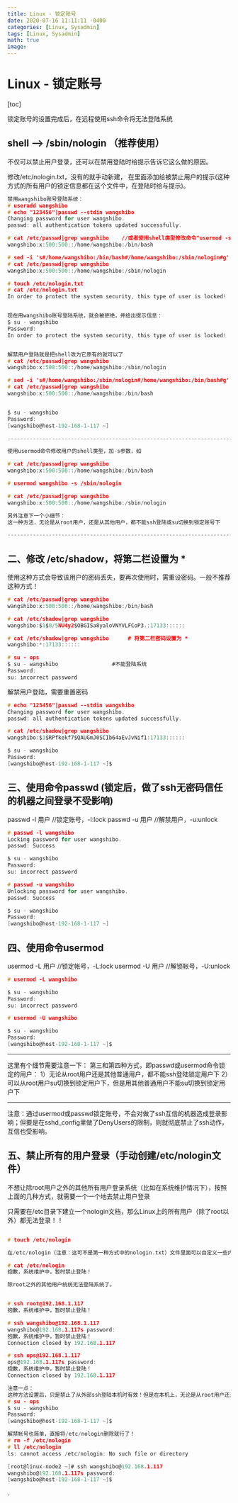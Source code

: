 ```yaml
---
title: Linux - 锁定账号
date: 2020-07-16 11:11:11 -0400
categories: [Linux, Sysadmin]
tags: [Linux, Sysadmin]
math: true
image: 
---
```


# Linux - 锁定账号

[toc]

锁定账号的设置完成后，在远程使用ssh命令将无法登陆系统

## shell --> /sbin/nologin  （推荐使用）

不仅可以禁止用户登录，还可以在禁用登陆时给提示告诉它这么做的原因。

修改/etc/nologin.txt，没有的就手动新建，
在里面添加给被禁止用户的提示(这种方式的所有用户的锁定信息都在这个文件中，在登陆时给与提示)。

```c
禁用wangshibo账号登陆系统：
# useradd wangshibo
# echo "123456"|passwd --stdin wangshibo
Changing password for user wangshibo.
passwd: all authentication tokens updated successfully.

# cat /etc/passwd|grep wangshibo    //或者使用shell类型修改命令"usermod -s /sbin/nologin wangshibo"
wangshibo:x:500:500::/home/wangshibo:/bin/bash

# sed -i 's#/home/wangshibo:/bin/bash#/home/wangshibo:/sbin/nologin#g' /etc/passwd
# cat /etc/passwd|grep wangshibo
wangshibo:x:500:500::/home/wangshibo:/sbin/nologin

# touch /etc/nologin.txt
# cat /etc/nologin.txt
In order to protect the system security, this type of user is locked!


现在用wangshibo账号登陆系统，就会被拒绝，并给出提示信息：
$ su - wangshibo
Password:
In order to protect the system security, this type of user is locked!


解禁用户登陆就是把shell改为它原有的就可以了
# cat /etc/passwd|grep wangshibo
wangshibo:x:500:500::/home/wangshibo:/sbin/nologin

# sed -i 's#/home/wangshibo:/sbin/nologin#/home/wangshibo:/bin/bash#g' /etc/passwd
# cat /etc/passwd|grep wangshibo
wangshibo:x:500:500::/home/wangshibo:/bin/bash


$ su - wangshibo
Password:
[wangshibo@host-192-168-1-117 ~]

---------------------------------------------------------------------------------------

使用usermod命令修改用户的shell类型，加-s参数，如

# cat /etc/passwd|grep wangshibo
wangshibo:x:500:500::/home/wangshibo:/bin/bash

# usermod wangshibo -s /sbin/nologin

# cat /etc/passwd|grep wangshibo
wangshibo:x:500:500::/home/wangshibo:/sbin/nologin

另外注意下一个小细节：
这一种方法，无论是从root用户，还是从其他用户，都不能ssh登陆或su切换到锁定账号下

---------------------------------------------------------------------------------------
```


## 二、修改 /etc/shadow，将第二栏设置为 *

使用这种方式会导致该用户的密码丢失，要再次使用时，需重设密码。一般不推荐这种方式！

```c
# cat /etc/passwd|grep wangshibo
wangshibo:x:500:500::/home/wangshibo:/bin/bash

# cat /etc/shadow|grep wangshibo
wangshibo:$1$0/5NU4y2$OBGISa8yaloVNYVLFCoP3.:17133::::::

# cat /etc/shadow|grep wangshibo      # 将第二栏密码设置为 *
wangshibo:*:17133::::::

# su - ops
$ su - wangshibo                 #不能登陆系统
Password:
su: incorrect password
```

解禁用户登陆，需要重置密码

```c
# echo "123456"|passwd --stdin wangshibo
Changing password for user wangshibo.
passwd: all authentication tokens updated successfully.

# cat /etc/shadow|grep wangshibo
wangshibo:$1$RPfkekf7$QAUGmJ0SCIb64aEvJvNif1:17133::::::

$ su - wangshibo
Password:
[wangshibo@host-192-168-1-117 ~]$
```


## 三、使用命令passwd     (锁定后，做了ssh无密码信任的机器之间登录不受影响)

passwd -l 用户          //锁定账号，-l:lock
passwd -u 用户          //解禁用户，-u:unlock

```c
# passwd -l wangshibo
Locking password for user wangshibo.
passwd: Success

$ su - wangshibo
Password:
su: incorrect password

# passwd -u wangshibo
Unlocking password for user wangshibo.
passwd: Success

$ su - wangshibo
Password:
[wangshibo@host-192-168-1-117 ~]
```


## 四、使用命令usermod

usermod -L 用户         //锁定帐号，-L:lock
usermod -U 用户        //解锁帐号，-U:unlock

```c
# usermod -L wangshibo

$ su - wangshibo
Password:
su: incorrect password

# usermod -U wangshibo

$ su - wangshibo
Password:
[wangshibo@host-192-168-1-117 ~]$
```

---------------------------------------------------------------------------------------

这里有个细节需要注意一下：
第三和第四种方式，即passwd或usermod命令锁定的用户：
1）无论从root用户还是其他普通用户，都不能ssh登陆锁定用户下
2）可以从root用户su切换到锁定用户下，但是用其他普通用户不能su切换到锁定用户下

---------------------------------------------------------------------------------------

注意：通过usermod或passwd锁定账号，不会对做了ssh互信的机器造成登录影响；但要是在sshd_config里做了DenyUsers的限制，则就彻底禁止了ssh动作，互信也受影响。


## 五、禁止所有的用户登录（手动创建/etc/nologin文件）
不想让除root用户之外的其他所有用户登录系统（比如在系统维护情况下），按照上面的几种方式，就需要一个一个地去禁止用户登录

只需要在/etc目录下建立一个nologin文档，那么Linux上的所有用户（除了root以外）都无法登录！！

```c

# touch /etc/nologin

在/etc/nologin（注意：这可不是第一种方式中的nologin.txt）文件里面可以自定义一些内容，告诉用户为何无法登录。

# cat /etc/nologin
抱歉，系统维护中，暂时禁止登陆！

除root之外的其他用户统统无法登陆系统了。


# ssh root@192.168.1.117
抱歉，系统维护中，暂时禁止登陆！

# ssh wangshibo@192.168.1.117
wangshibo@192.168.1.117s password:
抱歉，系统维护中，暂时禁止登陆！
Connection closed by 192.168.1.117

# ssh ops@192.168.1.117
ops@192.168.1.117s password:
抱歉，系统维护中，暂时禁止登陆！
Connection closed by 192.168.1.117

注意一点：
这种方法设置后，只是禁止了从外部ssh登陆本机时有效！但是在本机上，无论是从root用户还是其他普通用户使用su命令切换到锁定用户下都不受影响。
# su - ops
$ su - wangshibo
Password:
[wangshibo@host-192-168-1-117 ~]$

解禁帐号也简单，直接将/etc/nologin删除就行了！
# rm -f /etc/nologin
# ll /etc/nologin
ls: cannot access /etc/nologin: No such file or directory

[root@linux-node2 ~]# ssh wangshibo@192.168.1.117
wangshibo@192.168.1.117s password:
[wangshibo@host-192-168-1-117 ~]$
```








.

